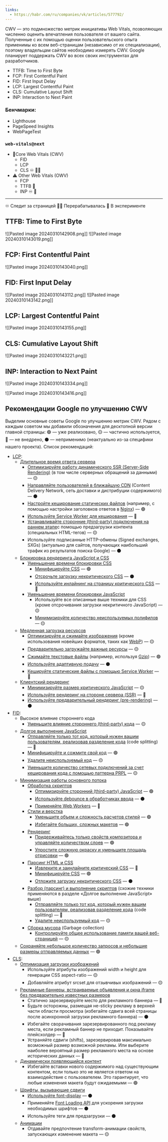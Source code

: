 ```yaml
---
links:
  - https://habr.com/ru/companies/vk/articles/577792/
---
```

CWV — это подмножество метрик инициативы Web Vitals, позволяющих численно оценить впечатления пользователя от вашего сайта. Полученные с их помощью оценки пользовательского опыта применимы ко всем веб-страницам (независимо от их специализации), поэтому владельцам сайтов необходимо измерять CWV. Google планирует поддержать CWV во всех своих инструментах для разработчиков.

- TTFB: Time to First Byte
- FCP: First Contentful Paint
- FID: First Input Delay
- LCP: Largest Contentful Paint
- CLS: Cumulative Layout Shift
- INP: Interaction to Next Paint

### Бенчмарки:
- Lighthouse
- PageSpeed Insights
- WebPageTest

### `web-vitals@next`

-  🚧Core Web Vitals (CWV)
	-  FID
	-  LCP
	-  CLS ♾️ 👨‍🔬
-  ⚠️ Other Web Vitals (OWV)
	-  FCP
	-  TTFB 🧪
	-  INP ♾️ 🧪
---
♾️ Следит за страницей
👨‍🔬 Перерабатывалась
🧪 В эксперименте

## TTFB: Time to First Byte
![[Pasted image 20240310142908.png]]
![[Pasted image 20240310143019.png]]
## FCP: First Contentful Paint
![[Pasted image 20240310143040.png]]
## FID: First Input Delay
![[Pasted image 20240310143112.png]]
![[Pasted image 20240310143142.png]]
## LCP: Largest Contentful Paint
![[Pasted image 20240310143155.png]]
## CLS: Cumulative Layout Shift
![[Pasted image 20240310143221.png]]
## INP: Interaction to Next Paint

![[Pasted image 20240310143334.png]]


![[Pasted image 20240310143416.png]]

## Рекомендации Google по улучшению CWV

Выделим основные советы Google по улучшению метрик CWV. Рядом с каждым советом мы добавили обозначения для десктопной версии главной страницы: 🟢 — уже реализовано, 🟡 — частично используется, 🔴 — не внедрено, ⚫️ — неприменимо (неактуально из-за специфики нашего проекта). Список рекомендаций:  
  

- [LCP](https://web.dev/optimize-lcp/):  
    - [Длительное время ответа сервера](https://web.dev/optimize-lcp/#slow-servers)  
        - [Оптимизируйте работу динамического SSR (Server-Side Rendering)](https://web.dev/optimize-lcp/#optimize-your-server) (в том числе серверных обращений за данными) — 🟡
        - [Направляйте пользователей в ближайшую CDN](https://web.dev/optimize-lcp/#route-users-to-a-nearby-cdn) (Content Delivery Network, сеть доставки и дистрибуции содержимого) — ⚫️
        - [Настройте кеширование статических файлов](https://web.dev/optimize-lcp/#cache-assets) (например, с помощью настройки заголовков ответов в [Nginx](https://www.nginx.com/)) — 🟢
        - [Используйте Service Worker для кеширования](https://web.dev/optimize-lcp/#serve-html-pages-cache-first) — 🔴
        - [Устанавливайте сторонние (third-party) подключения на раннем этапе](https://web.dev/optimize-lcp/#establish-third-party-connections-early)с помощью предзагрузки контента (специальных HTML-тегов) — 🟡
        - Используйте подписанные HTTP-обмены (Signed exchanges, SXGs) (актуально для сайтов, получающих наибольший трафик из результатов поиска Google) — ⚫️
    - [Блокировка рендеринга JavaScript и CSS](https://web.dev/optimize-lcp/#render-blocking-resources)  
        - [Уменьшение времени блокировки CSS](https://web.dev/optimize-lcp/#reduce-css-blocking-time)  
            - [Минифицируйте CSS](https://web.dev/optimize-lcp/#minify-css) — 🟢
            - [Отсрочьте загрузку некритического CSS](https://web.dev/defer-non-critical-css/) — ⚫️
            - [Используйте инлайнинг на страницу критического CSS](https://web.dev/optimize-lcp/#inline-critical-css) — 🔴
        - [Уменьшение времени блокировки JavaScript](https://web.dev/optimize-lcp/#reduce-javascript-blocking-time)  
            - Используйте все описанные выше техники для CSS (кроме отсрочивания загрузки некритичного JavaScript) — 🟡 
            - [Минимизируйте количество неиспользуемых полифилов](https://web.dev/serve-modern-code-to-modern-browsers/) — 🟡
    - [Медленная загрузка ресурсов](https://web.dev/optimize-lcp/#slow-resource-load-times)  
        - [Оптимизируйте и сжимайте изображения](https://web.dev/optimize-lcp/#optimize-and-compress-images) (кроме использования новейших форматов, таких как [WebP](https://developers.google.com/speed/webp)) — 🟡 
        - [Предварительно загружайте важные ресурсы](https://web.dev/optimize-lcp/#preload-important-resources) — 🟡
        - [Сжимайте текстовые файлы](https://web.dev/optimize-lcp/#compress-text-files) (например, используя [Gzip](https://www.youtube.com/watch?v=whGwm0Lky2s&feature=youtu.be&t=14m11s)) — 🟢
        - [Используйте адаптивную подачу](https://web.dev/optimize-lcp/#adaptive-serving) — ⚫️
        - [Кешируйте статические файлы с помощью Service Worker](https://web.dev/optimize-lcp/#cache-assets-using-a-service-worker) — 🔴
    - [Клиентский рендеринг](https://web.dev/optimize-lcp/#client-side-rendering)  
        - [Минимизируйте размер критического JavaScript](https://web.dev/optimize-lcp/#minimize-critical-javascript) — 🟡
        - [Используйте рендеринг на стороне сервера (SSR)](https://web.dev/optimize-lcp/#use-server-side-rendering) — 🔴
        - [Используйте предварительный рендеринг (pre-rendering)](https://web.dev/optimize-lcp/#use-pre-rendering) — ⚫️
- [FID](https://web.dev/optimize-fid/):  
    - Высокое влияние стороннего кода  
        - [Уменьшите влияние стороннего (third-party) кода](https://web.dev/third-party-summary/) — 🟡
    - [Долгое выполнение JavaScript](https://web.dev/bootup-time/)  
        - [Отправляйте только тот код, который нужен вашим пользователям, реализовав разделение кода](https://web.dev/reduce-javascript-payloads-with-code-splitting) (code splitting) — 🔴
        - [Минифицируйте и сожмите свой код](https://web.dev/reduce-network-payloads-using-text-compression) — 🟢
        - [Удалите неиспользуемый код](https://web.dev/remove-unused-code) — 🟡
        - [Уменьшите количество сетевых подключений за счет кеширования кода с помощью паттерна PRPL](https://web.dev/apply-instant-loading-with-prpl) — 🟡
    - [Минимизация работы основного потока](https://web.dev/mainthread-work-breakdown/)  
        - [Обработка скриптов](https://web.dev/mainthread-work-breakdown/#script-evaluation)  
            - [Оптимизируйте сторонний (third-party) JavaScript](https://web.dev/fast/#optimize-your-third-party-resources) — 🟢
            - [Используйте debounce в обработчиках ввода](https://developers.google.com/web/fundamentals/performance/rendering/debounce-your-input-handlers) — ⚫️
            - [Применяйте Web Workers](https://web.dev/off-main-thread/) — 🔴
        - [Стили и верстка](https://web.dev/mainthread-work-breakdown/#style-and-layout)  
            - [Уменьшите объем и сложность расчетов стилей](https://developers.google.com/web/fundamentals/performance/rendering/reduce-the-scope-and-complexity-of-style-calculations) — 🟢
            - [Избегайте больших, сложных макетов](https://developers.google.com/web/fundamentals/performance/rendering/avoid-large-complex-layouts-and-layout-thrashing?hl%3Dru&sa=D&source=editors&ust=1631606786869000&usg=AOvVaw0HTjG64tlkDd33-4bkrJAH) — 🟢
        - [Рендеринг](https://web.dev/mainthread-work-breakdown/#rendering)  
            - [Придерживайтесь только свойств композитора и управляйте количеством слоев](https://developers.google.com/web/fundamentals/performance/rendering/stick-to-compositor-only-properties-and-manage-layer-count) — 🟢
            - [Упростите сложную окраску и уменьшите площадь отрисовки](https://developers.google.com/web/fundamentals/performance/rendering/simplify-paint-complexity-and-reduce-paint-areas) — 🟢
        - [Парсинг HTML и CSS](https://web.dev/mainthread-work-breakdown/#parsing-html-and-css)  
            - [Извлеките и заинлайните критический CSS](https://web.dev/extract-critical-css/) — 🔴
            - [Минифицируйте CSS](https://web.dev/minify-css/) — 🟢
            - [Отложите загрузку некритического CSS](https://web.dev/defer-non-critical-css/) — ⚫️
        - [Разбор (парсинг) и выполнение скриптов](https://web.dev/mainthread-work-breakdown/#script-parsing-and-compilation) (схожие техники применяются в разделе «Долгое выполнение JavaScript» выше)  
            - [Отправляйте только тот код, который нужен вашим пользователям, реализовав разделение кода](https://web.dev/reduce-javascript-payloads-with-code-splitting/) (code splitting) — 🔴
            - [Удалите неиспользуемый код](https://web.dev/remove-unused-code) — 🟡
        - [Сборка мусора](https://web.dev/mainthread-work-breakdown/#garbage-collection) (Garbage collection)  
            - [Контролируйте общее использование памяти вашей веб-страницей](https://web.dev/monitor-total-page-memory-usage/) — 🟡
    - [Сохраняйте небольшое количество запросов и небольшие размеры отправляемых данных](https://web.dev/resource-summary/) — 🟢
- [CLS](https://web.dev/optimize-cls/):  
    - [Оптимизация загрузки изображений](https://web.dev/optimize-cls/#modern-best-practice)  
        - Используйте атрибуты изображений width и height для генерации CSS aspect-ratio — 🟡
        - Добавляйте атрибут srcset для отзывчивых изображений — 🟡
    - [Рекламные баннеры, встраиваемые объявления и окна iframe без предварительно известных размеров](https://web.dev/optimize-cls/#ads-embeds-and-iframes-without-dimensions)  
        - Статично зарезервируйте место для рекламного баннера — 🔴
        - Будьте осторожны, размещая не-sticky рекламу в верхней части области просмотра (избегайте сдвига всей страницы после асинхронной загрузки рекламного баннера) — ⚫️
        - Избегайте сворачивания зарезервированного под рекламу места, если рекламный баннер не приходит. Показывайте плейсхолдер — 🔴
        - Устраняйте сдвиги (shifts), зарезервировав максимально возможный размер возможной рекламы. Или выберите наиболее вероятный размер рекламного места на основе исторических данных — 🔴
    - [Динамически появляющийся контент](https://web.dev/optimize-cls/#dynamic-content)  
        - Избегайте вставки нового содержимого над существующим контентом, если только это не является ответом на взаимодействие с пользователем. Это гарантирует, что любые изменения макета будут ожидаемыми — 🟢
    - [Шрифты, вызывающие сдвиги](https://web.dev/optimize-cls/#web-fonts-causing-foutfoit)  
        - [Используйте font-display](https://web.dev/font-display/) — ⚫️
        - Применяйте [Font Loading API](https://web.dev/fast/#optimize-webfonts) для ускорения загрузки необходимых шрифтов — ⚫️
        - Используйте теги для предзагрузки — ⚫️
    - [Анимации](https://web.dev/optimize-cls/#animations)  
        - Отдавайте предпочтение transform-анимации свойств, запускающих изменение макета — 🟡
